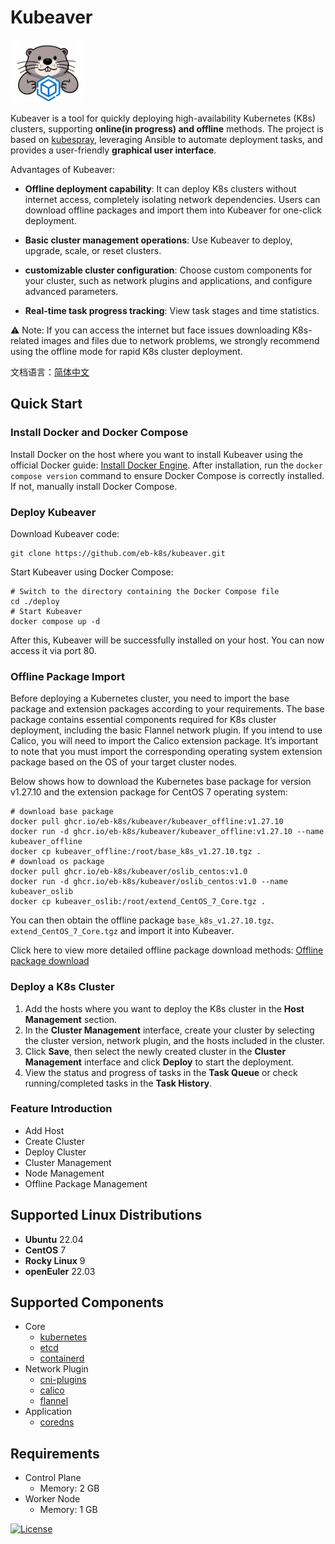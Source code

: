 # Kubeaver

<img src="./docs/imgs/logo_without_k.svg" height="100px"  />


Kubeaver is a tool for quickly deploying high-availability Kubernetes (K8s) clusters, supporting **online(in progress) and offline** methods. The project is based on [kubespray](https://github.com/kubernetes-sigs/kubespray), leveraging Ansible to automate deployment tasks, and provides a user-friendly **graphical user interface**.

Advantages of Kubeaver:

* **Offline deployment capability**: It can deploy K8s clusters without internet access, completely isolating network dependencies. Users can download offline packages and import them into Kubeaver for one-click deployment.

* **Basic cluster management operations**: Use Kubeaver to deploy, upgrade, scale, or reset clusters.

* **customizable cluster configuration**: Choose custom components for your cluster, such as network plugins and applications, and configure advanced parameters.

* **Real-time task progress tracking**: View task stages and time statistics.

⚠️ Note: If you can access the internet but face issues downloading K8s-related images and files due to network problems, we strongly recommend using the offline mode for rapid K8s cluster deployment.


文档语言：[简体中文](./docs/README_CN.md)

## Quick Start

### Install Docker and Docker Compose

Install Docker on the host where you want to install Kubeaver using the official Docker guide: [Install Docker Engine](https://docs.docker.com/engine/install). After installation, run the `docker compose version` command to ensure Docker Compose is correctly installed. If not, manually install Docker Compose.

### Deploy Kubeaver

Download Kubeaver code:
```
git clone https://github.com/eb-k8s/kubeaver.git
```

Start Kubeaver using Docker Compose:
```
# Switch to the directory containing the Docker Compose file
cd ./deploy
# Start Kubeaver
docker compose up -d
```

After this, Kubeaver will be successfully installed on your host. You can now access it via port 80.

### Offline Package Import

Before deploying a Kubernetes cluster, you need to import the base package and extension packages according to your requirements. The base package contains essential components required for K8s cluster deployment, including the basic Flannel network plugin. If you intend to use Calico, you will need to import the Calico extension package. It’s important to note that you must import the corresponding operating system extension package based on the OS of your target cluster nodes.

Below shows how to download the Kubernetes base package for version v1.27.10 and the extension package for CentOS 7 operating system:
```
# download base package
docker pull ghcr.io/eb-k8s/kubeaver/kubeaver_offline:v1.27.10
docker run -d ghcr.io/eb-k8s/kubeaver/kubeaver_offline:v1.27.10 --name kubeaver_offline 
docker cp kubeaver_offline:/root/base_k8s_v1.27.10.tgz .
# download os package
docker pull ghcr.io/eb-k8s/kubeaver/oslib_centos:v1.0
docker run -d ghcr.io/eb-k8s/kubeaver/oslib_centos:v1.0 --name kubeaver_oslib
docker cp kubeaver_oslib:/root/extend_CentOS_7_Core.tgz .
```
You can then obtain the offline package `base_k8s_v1.27.10.tgz、extend_CentOS_7_Core.tgz` and import it into Kubeaver.

Click here to view more detailed offline package download methods: [Offline package download](./docs/offline_package.md)

### Deploy a K8s Cluster

1. Add the hosts where you want to deploy the K8s cluster in the **Host Management** section.
2. In the **Cluster Management** interface, create your cluster by selecting the cluster version, network plugin, and the hosts included in the cluster.
3. Click **Save**, then select the newly created cluster in the **Cluster Management** interface and click **Deploy** to start the deployment.
4. View the status and progress of tasks in the **Task Queue** or check running/completed tasks in the **Task History**.

### Feature Introduction

* Add Host  
* Create Cluster  
* Deploy Cluster  
* Cluster Management  
* Node Management  
* Offline Package Management  

## Supported Linux Distributions

- **Ubuntu** 22.04
- **CentOS** 7
- **Rocky Linux** 9
- **openEuler** 22.03

## Supported Components

- Core
  - [kubernetes](https://github.com/kubernetes/kubernetes) 
  - [etcd](https://github.com/etcd-io/etcd) 
  - [containerd](https://containerd.io/) 
- Network Plugin
  - [cni-plugins](https://github.com/containernetworking/plugins) 
  - [calico](https://github.com/projectcalico/calico) 
  - [flannel](https://github.com/flannel-io/flannel) 
- Application
  - [coredns](https://github.com/coredns/coredns) 

## Requirements

- Control Plane
  - Memory: 2 GB
- Worker Node
  - Memory: 1 GB

[![License](https://img.shields.io/badge/License-Apache%202.0-blue.svg)](LICENSE)